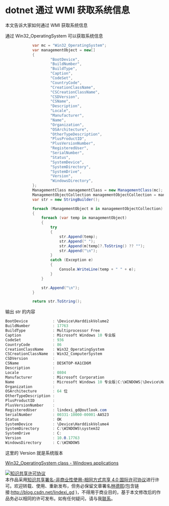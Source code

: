 # dotnet 通过 WMI 获取系统信息

本文告诉大家如何通过 WMI 获取系统信息

<!--more-->
<!-- CreateTime:2020/3/5 9:26:17 -->


<!-- 标签：dotnet,C#,WMI -->

通过 Win32_OperatingSystem 可以获取系统信息

```csharp
            var mc = "Win32_OperatingSystem";
            var managementObject = new[]
            {
                    "BootDevice",
                    "BuildNumber",
                    "BuildType",
                    "Caption",
                    "CodeSet",
                    "CountryCode",
                    "CreationClassName",
                    "CSCreationClassName",
                    "CSDVersion",
                    "CSName",
                    "Description",
                    "Locale",
                    "Manufacturer",
                    "Name",
                    "Organization",
                    "OSArchitecture",
                    "OtherTypeDescription",
                    "PlusProductID",
                    "PlusVersionNumber",
                    "RegisteredUser",
                    "SerialNumber",
                    "Status",
                    "SystemDevice",
                    "SystemDirectory",
                    "SystemDrive",
                    "Version",
                    "WindowsDirectory",
            };
            ManagementClass managementClass = new ManagementClass(mc);
            ManagementObjectCollection managementObjectCollection = managementClass.GetInstances();
            var str = new StringBuilder();

            foreach (ManagementObject m in managementObjectCollection)
            {
                foreach (var temp in managementObject)
                {
                    try
                    {
                        str.Append(temp);
                        str.Append(" ");
                        str.Append(m[temp]?.ToString() ?? "");
                        str.Append("\n");
                    }
                    catch (Exception e)
                    {
                        Console.WriteLine(temp + " " + e);
                    }
                }

                str.Append("\n");
            }

            return str.ToString();
```

输出 str 的内容

```csharp
BootDevice           : \Device\HarddiskVolume2
BuildNumber          : 17763
BuildType            : Multiprocessor Free
Caption              : Microsoft Windows 10 专业版
CodeSet              : 936
CountryCode          : 86
CreationClassName    : Win32_OperatingSystem
CSCreationClassName  : Win32_ComputerSystem
CSDVersion           :
CSName               : DESKTOP-KA1CD6M
Description          :
Locale               : 0804
Manufacturer         : Microsoft Corporation
Name                 : Microsoft Windows 10 专业版|C:\WINDOWS|\Device\Harddisk0\Partition4
Organization         :
OSArchitecture       : 64 位
OtherTypeDescription :
PlusProductID        :
PlusVersionNumber    :
RegisteredUser       : lindexi_gd@outlook.com
SerialNumber         : 00331-10000-00001-AA523
Status               : OK
SystemDevice         : \Device\HarddiskVolume4
SystemDirectory      : C:\WINDOWS\system32
SystemDrive          : C:
Version              : 10.0.17763
WindowsDirectory     : C:\WINDOWS
```

这里的 Version 就是系统版本

[Win32_OperatingSystem class - Windows applications](https://docs.microsoft.com/en-us/windows/desktop/cimwin32prov/win32-operatingsystem )

<a rel="license" href="http://creativecommons.org/licenses/by-nc-sa/4.0/"><img alt="知识共享许可协议" style="border-width:0" src="https://licensebuttons.net/l/by-nc-sa/4.0/88x31.png" /></a><br />本作品采用<a rel="license" href="http://creativecommons.org/licenses/by-nc-sa/4.0/">知识共享署名-非商业性使用-相同方式共享 4.0 国际许可协议</a>进行许可。欢迎转载、使用、重新发布，但务必保留文章署名[林德熙](http://blog.csdn.net/lindexi_gd)(包含链接:http://blog.csdn.net/lindexi_gd )，不得用于商业目的，基于本文修改后的作品务必以相同的许可发布。如有任何疑问，请与我[联系](mailto:lindexi_gd@163.com)。

